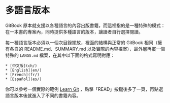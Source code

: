 # 多語言版本

GitBook 原本就支援以各種語言的內容出版書籍，而這裡指的是一種特殊的模式：在一本書的專案內，同時提供多種語言的版本，讓讀者自行選擇閱讀。

每一種語言版本必須以一個次目錄擺放，裡面的結構與正常的 GitBook 相同（擁有各自的 README.md、SUMMARY.md 以及實際的內容檔案），最外層再擺一個特殊的 `LANGS.md` 檔案，在其中以下面的格式寫明對應：

```
* [中文版](ch/)
* [English](en/)
* [French](fr/)
* [Español](es/)
```

你可以參考一個實際的範例 [Learn Git](http://gitbookio.gitbooks.io/progit/) ，點擊「READ」按鍵後多了一頁，再點選語言版本後就進入了不同的書籍內容。
